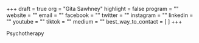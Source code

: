 +++
draft = true
org = "Gita Sawhney"
highlight = false
program = ""
website = ""
email = ""
facebook = ""
twitter = ""
instagram = ""
linkedin = ""
youtube = ""
tiktok = ""
medium = ""
best_way_to_contact = [ ]
+++

Psychotherapy

